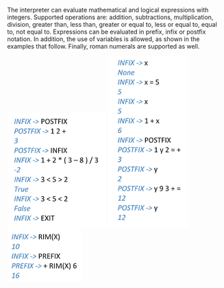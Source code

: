 The interpreter can evaluate mathematical and logical expressions with integers. Supported operations are: addition, subtractions, multiplication, division, greater than, less than, greater or equal to, less or equal to, equal to, not equal to. Expressions can be evaluated in prefix, infix or postfix notation. In addition, the use of variables is allowed, as shown in the examples that follow. Finally, roman numerals are supported as well.

![example 1](images/example1.png)
![example 2](images/example2.png)
![example 3](images/example3.png)
